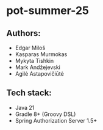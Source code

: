 # pot-summer-25
## Authors:
- Edgar Miloš
- Kasparas Murmokas
- Mykyta Tishkin
- Mark Andžejevski
- Agilė Astapovičiūtė  

## Tech stack:
- Java 21
- Gradle 8+ (Groovy DSL)
- Spring Authorization Server 1.5+
